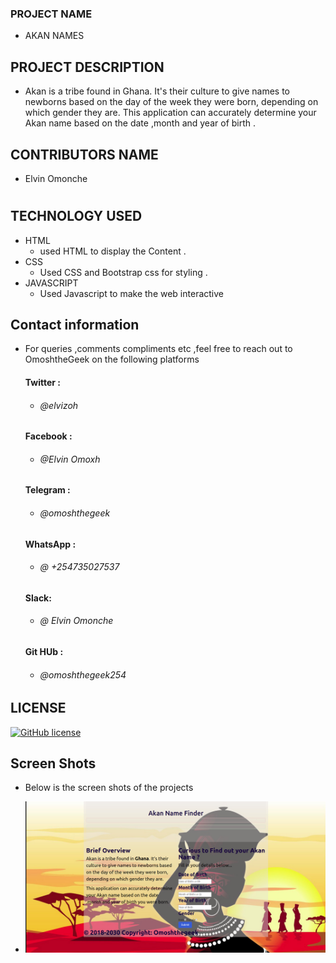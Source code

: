 ### PROJECT NAME
- AKAN NAMES

## PROJECT DESCRIPTION
- Akan is a tribe found in Ghana. It's their culture to give names to newborns based on the day of the week they were born, depending on which gender they are.  This application can accurately determine your Akan name based on the date ,month and year of birth .
## CONTRIBUTORS NAME
 - Elvin Omonche
#
## TECHNOLOGY USED
- HTML
  - used HTML to display the Content .
- CSS
   - Used CSS and Bootstrap css for styling .
- JAVASCRIPT
   - Used Javascript to make the web interactive


## Contact information
 - For queries ,comments compliments etc ,feel free to reach out to OmoshtheGeek on the following platforms
    #### Twitter :
    * ###### @elvizoh

    #### Facebook :
    * ###### @Elvin Omoxh

    #### Telegram :
    * ###### @omoshthegeek

    #### WhatsApp :
    * ###### @ +254735027537

     #### Slack:
    * ###### @ Elvin Omonche

    #### Git HUb :
    * ###### @omoshthegeek254




## LICENSE 
 
  [![GitHub license](https://img.shields.io/github/license/Naereen/StrapDown.js.svg)](https://github.com/Naereen/StrapDown.js/blob/master/LICENSE)

##  Screen Shots
  - Below is the screen shots of the projects

  - <img src="images/AKA.jpg">